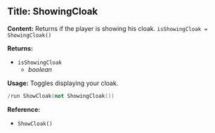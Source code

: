 ## Title: ShowingCloak

**Content:**
Returns if the player is showing his cloak.
`isShowingCloak = ShowingCloak()`

**Returns:**
- `isShowingCloak`
  - *boolean*

**Usage:**
Toggles displaying your cloak.
```lua
/run ShowCloak(not ShowingCloak())
```

**Reference:**
- `ShowCloak()`
